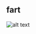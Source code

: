 ## fart
![alt text](https://64.media.tumblr.com/b0e63c23fb0b955dcb3415ddf25620df/2848cc8418ebcc2d-2f/s540x810/e09dabd7fd5d2bef7a1744d91fa087957fe893f4.pnj)
